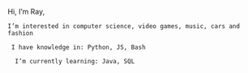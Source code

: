 Hi, I’m Ray,

    I’m interested in computer science, video games, music, cars and fashion
    
     I have knowledge in: Python, JS, Bash
     
      I’m currently learning: Java, SQL
      

